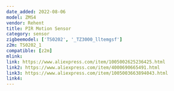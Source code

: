 ```yaml
---
date_added: 2022-08-06
model: ZMS4
vendor: Rehent
title: PIR Motion Sensor
category: sensor
zigbeemodel: ['TS0202', '_TZ3000_lltemgsf']
z2m: TS0202_1
compatible: [z2m]
mlink: 
link: https://www.aliexpress.com/item/1005002625236425.html
link2: https://www.aliexpress.com/item/4000690665491.html
link3: https://www.aliexpress.com/item/1005003663894043.html
link4: 
---
```


